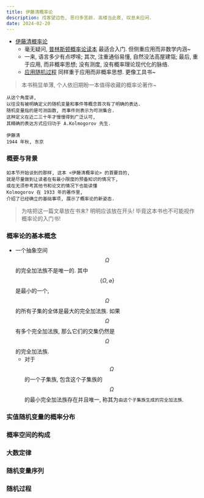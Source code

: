 ```yaml
---
title: 伊藤清概率论
description: 戍客望边色, 思归多苦颜. 高楼当此夜, 叹息未应闲.
date: 2024-02-20
---
```


- [伊藤清概率论](https://book.douban.com/subject/35349476/)
  - 毫无疑问,
    [普林斯顿概率论读本](https://book.douban.com/subject/35193606/)
    最适合入门. 但侧重应用而非数学内涵~
  - 一来, 语言多少有点啰嗦;
    其次, 注重通俗易懂, 自然没法高屋建瓴;
    最后, 重于应用, 而非概率思想; 没有测度, 没有概率理论现代化的脉络.
  - [应用随机过程](https://book.douban.com/subject/26761202/)
    同样重于应用而非概率思想. 更像工具书~

> 本书稍显单薄, 个人依旧期盼一本值得收藏的概率论著作~

```
从这个角度讲,
以往没有被明确定义的随机变量和事件等概念首次有了明确的表达.
随机变量指的是可测函数, 而事件则表示为可测集合.
这种定义在近二三十年才慢慢得到广泛认可,
其精确的表达方式应归功于 A.Kolmogorov 先生.

伊藤清
1944 年秋, 东京
```

### 概要与背景

```
如本节开始谈到的那样, 这本 <伊藤清概率论> 的首要目的,
就是尽量做到让读者在有最小限度的预备知识的情况下,
或在无须参考其他书和论文的情况下也能读懂
Kolmogorov 在 1933 年的著作里,
介绍了已经确立的基础事项, 展示了概率论的新姿态.
```

> 为啥把这一篇文章放在书末? 明明应该放在开头!
  毕竟这本书也不可能视作概率论的入门书!

### 概率论的基本概念

- 一个抽象空间
  $$ Ω $$
  的完全加法族不是唯一的. 其中
  $$ \{ Ω, \varnothing \} $$
  是最小的一个,
  $$ Ω $$
  的所有子集的全体是最大的完全加法族. 如果
  $$ Ω $$
  有多个完全加法族, 那么它们的交集仍然是
  $$ Ω $$
  的完全加法族.
  - 对于
    $$ Ω $$
    的一个子集族, 包含这个子集族的
    $$ Ω $$
    的最小完全加法族存在并且唯一,
    称其为`由这个子集族生成的完全加法族`.

### 实值随机变量的概率分布

### 概率空间的构成

### 大数定律

### 随机变量序列

### 随机过程

